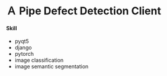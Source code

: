 # Ａ Pipe Defect Detection Client

#### Skill

- pyqt5
- django
- pytorch
- image classification
- image semantic segmentation
